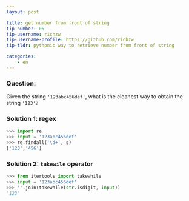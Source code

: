 ```yaml
---
layout: post

title: get number from front of string
tip-number: 05
tip-username: richzw
tip-username-profile: https://github.com/richzw
tip-tldr: pythonic way to retrieve number from front of string

categories:
    - en
---
```


### Question: 

Given the string `'123abc456def'`, what is the cleanest way to obtain the string `'123'`?

### Solution 1: regex

```python
>>> import re
>>> input = '123abc456def'
>>> re.findall('\d+', s)
['123','456']
```

### Solution 2: `takewile` operator

```python
>>> from itertools import takewhile
>>> input = '123abc456def'
>>> ''.join(takewhile(str.isdigit, input))
'123'
```

